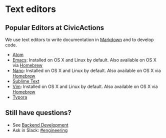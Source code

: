 # Text editors

## Popular Editors at CivicActions

We use text editors to write documentation in [Markdown](https://github.com/adam-p/markdown-here/wiki/Markdown-Cheatsheet) and to develop code.

*   [Atom](https://atom.io/)
*   [Emacs](https://www.gnu.org/software/emacs/): Installed on OS X and Linux by default. Also available on OS X via [Homebrew](http://brew.sh/)
*   [Nano](https://www.nano-editor.org/): Installed on OS X and Linux by default. Also available on OS X via [Homebrew](http://brew.sh/)
*   [Sublime Text](http://www.sublimetext.com/)
*   [Vim](http://www.vim.org/download.php): Installed on OS X and Linux by default. Also available on OS X via [Homebrew](http://brew.sh/)
*   [Typora](https://typora.io/)

## Still have questions?

*   See [Backend Development](../../05-engineering/back-end-development.md)
*   Ask in Slack: [#engineering](https://civicactions.slack.com/messages/engineering/)

